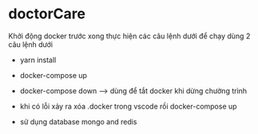 # doctorCare
Khởi động docker trước xong thực hiện  các câu lệnh dưới 
để chạy dùng 2 câu lệnh dưới
- yarn install 
- docker-compose up
- docker-compose down --> dùng để tắt docker khi dừng chường trình

- khi có lỗi xảy ra xóa .docker trong vscode rồi docker-compose up
- sử dụng database mongo and redis 

